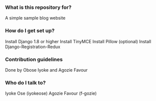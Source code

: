 
### What is this repository for? ###

A simple sample blog website 

### How do I get set up? ###

Install Django 1.8 or higher
Install TinyMCE
Install Pillow (optional)
Install Django-Registration-Redux

### Contribution guidelines ###

Done by Obose Iyoke and Agozie Favour

### Who do I talk to? ###

Iyoke Ose (iyokeose)
Agozie Favour (f-gozie)